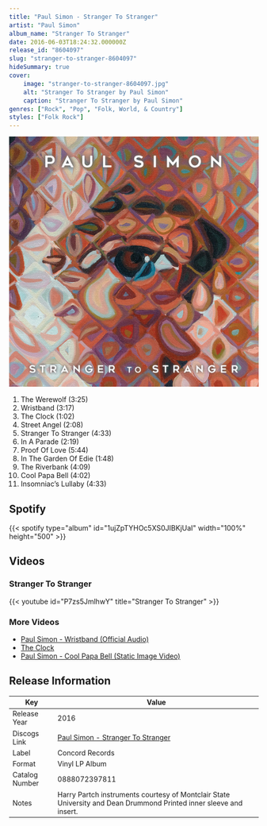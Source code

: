 ```yaml
---
title: "Paul Simon - Stranger To Stranger"
artist: "Paul Simon"
album_name: "Stranger To Stranger"
date: 2016-06-03T18:24:32.000000Z
release_id: "8604097"
slug: "stranger-to-stranger-8604097"
hideSummary: true
cover:
    image: "stranger-to-stranger-8604097.jpg"
    alt: "Stranger To Stranger by Paul Simon"
    caption: "Stranger To Stranger by Paul Simon"
genres: ["Rock", "Pop", "Folk, World, & Country"]
styles: ["Folk Rock"]
---
```


![Stranger To Stranger by Paul Simon](stranger-to-stranger-8604097.jpg)

<!-- section break -->

1. The Werewolf (3:25)
2. Wristband (3:17)
3. The Clock  (1:02)
4. Street Angel (2:08)
5. Stranger To Stranger (4:33)
6. In A Parade (2:19)
7. Proof Of Love (5:44)
8. In The Garden Of Edie (1:48)
9. The Riverbank (4:09)
10. Cool Papa Bell (4:02)
11. Insomniac’s Lullaby (4:33)

<!-- section break -->


## Spotify
{{< spotify type="album" id="1ujZpTYHOc5XS0JIBKjUaI" width="100%" height="500" >}}



## Videos
### Stranger To Stranger
{{< youtube id="P7zs5JmlhwY" title="Stranger To Stranger" >}}<br>

### More Videos

- [Paul Simon - Wristband (Official Audio)](https://www.youtube.com/watch?v=O3crKHaBdy4)
- [The Clock](https://www.youtube.com/watch?v=-mQr64uJ8xE)
- [Paul Simon - Cool Papa Bell (Static Image Video)](https://www.youtube.com/watch?v=Rm2LIorVaPw)


## Release Information
|  Key           | Value                                                |
| ---------------| ---------------------------------------------------- |
| Release Year   | 2016                                   |
| Discogs Link   | [Paul Simon - Stranger To Stranger](https://www.discogs.com/release/8604097-Paul-Simon-Stranger-To-Stranger) |
| Label          | Concord Records |
| Format         | Vinyl LP Album |
| Catalog Number | 0888072397811 |
| Notes | Harry Partch instruments courtesy of Montclair State University and Dean Drummond Printed inner sleeve and insert. |